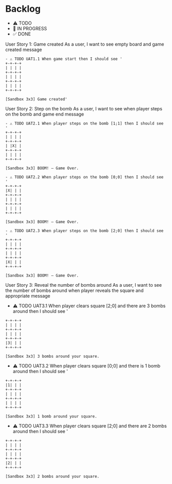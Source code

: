 # Backlog

- ⚠ TODO
- 🚧 IN PROGRESS
- ✅ DONE

User Story 1: Game created
As a user, I want to see empty board and game created message

```
- ⚠ TODO UAT1.1 When game start then I should see '
+-+-+-+
| | | |
+-+-+-+
| | | |
+-+-+-+
| | | |
+-+-+-+

[Sandbox 3x3] Game created'
```

User Story 2: Step on the bomb
As a user, I want to see when player steps on the bomb and game end message

```
- ⚠ TODO UAT2.1 When player steps on the bomb [1;1] then I should see '
+-+-+-+
| | | |
+-+-+-+
| |X| |
+-+-+-+
| | | |
+-+-+-+

[Sandbox 3x3] BOOM! – Game Over.
```

```
- ⚠ TODO UAT2.2 When player steps on the bomb [0;0] then I should see '
+-+-+-+
|X| | |
+-+-+-+
| | | |
+-+-+-+
| | | |
+-+-+-+

[Sandbox 3x3] BOOM! – Game Over.
```

```
- ⚠ TODO UAT2.3 When player steps on the bomb [2;0] then I should see '
+-+-+-+
| | | |
+-+-+-+
| | | |
+-+-+-+
|X| | |
+-+-+-+

[Sandbox 3x3] BOOM! – Game Over.
```

User Story 3: Reveal the number of bombs around
As a user, I want to see the number of bombs around when player reveals the square and appropriate message

- ⚠ TODO UAT3.1 When player clears square [2;0] and there are 3 bombs around then I should see '

```
+-+-+-+
| | | |
+-+-+-+
| | | |
+-+-+-+
|3| | |
+-+-+-+

[Sandbox 3x3] 3 bombs around your square.
```

- ⚠ TODO UAT3.2 When player clears square [0;0] and there is 1 bomb around then I should see '

```
+-+-+-+
|1| | |
+-+-+-+
| | | |
+-+-+-+
| | | |
+-+-+-+

[Sandbox 3x3] 1 bomb around your square.
```

- ⚠ TODO UAT3.3 When player clears square [2;0] and there are 2 bombs around then I should see '

```
+-+-+-+
| | | |
+-+-+-+
| | | |
+-+-+-+
|2| | |
+-+-+-+

[Sandbox 3x3] 2 bombs around your square.
```
